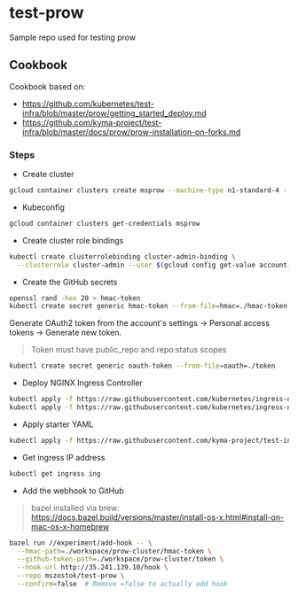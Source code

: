 # test-prow
Sample repo used for testing prow

## Cookbook

Cookbook based on:
- https://github.com/kubernetes/test-infra/blob/master/prow/getting_started_deploy.md
- https://github.com/kyma-project/test-infra/blob/master/docs/prow/prow-installation-on-forks.md

### Steps
* Create cluster
```bash
gcloud container clusters create msprow --machine-type n1-standard-4 --num-nodes 2
```

* Kubeconfig
```bash
gcloud container clusters get-credentials msprow
```

* Create cluster role bindings
```bash
kubectl create clusterrolebinding cluster-admin-binding \
  --clusterrole cluster-admin --user $(gcloud config get-value account)
```

* Create the GitHub secrets
```bash
openssl rand -hex 20 > hmac-token
kubectl create secret generic hmac-token --from-file=hmac=./hmac-token
```

Generate OAuth2 token from the account's settings -> Personal access tokens -> Generate new token.
> Token must have public_repo and repo:status scopes 
```bash
kubectl create secret generic oauth-token --from-file=oauth=./token
```

* Deploy NGINX Ingress Controller
```bash
kubectl apply -f https://raw.githubusercontent.com/kubernetes/ingress-nginx/nginx-0.21.0/deploy/mandatory.yaml
kubectl apply -f https://raw.githubusercontent.com/kubernetes/ingress-nginx/nginx-0.21.0/deploy/provider/cloud-generic.yaml
```

* Apply starter YAML
```bash
kubectl apply -f https://raw.githubusercontent.com/kyma-project/test-infra/master/prow/cluster/starter.yaml
```

* Get ingress IP address
```bash
kubectl get ingress ing
```
* Add the webhook to GitHub
> bazel installed via brew: https://docs.bazel.build/versions/master/install-os-x.html#install-on-mac-os-x-homebrew

```bash
bazel run //experiment/add-hook -- \
  --hmac-path=./workspace/prow-cluster/hmac-token \
  --github-token-path=./workspace/prow-cluster/token \
  --hook-url http://35.241.139.10/hook \
  --repo mszostok/test-prow \
  --confirm=false  # Remove =false to actually add hook
```
